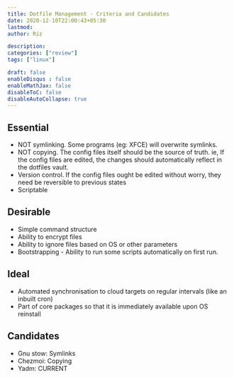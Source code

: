 ```yaml
---
title: Dotfile Management - Criteria and Candidates
date: 2020-12-10T22:00:43+05:30
lastmod: 
author: Riz

description: 
categories: ["review"]
tags: ["linux"]

draft: false
enableDisqus : false
enableMathJax: false
disableToC: false
disableAutoCollapse: true
---
```


## Essential
- NOT symlinking. Some programs (eg: XFCE) will overwrite symlinks.
- NOT copying. The config files itself should be the source of truth. ie, If the config files are edited, the changes should automatically reflect in the dotfiles vault.
- Version control. If the config files ought be edited without worry, they need be reversible to previous states
- Scriptable

## Desirable
- Simple command structure
- Ability to encrypt files
- Ability to ignore files based on OS or other parameters
- Bootstrapping - Ability to run some scripts automatically on first run.

## Ideal
- Automated synchronisation to cloud targets on regular intervals (like an inbuilt cron)
- Part of core packages so that it is immediately available upon OS reinstall

## Candidates
- Gnu stow: Symlinks
- Chezmoi: Copying
- Yadm: CURRENT
